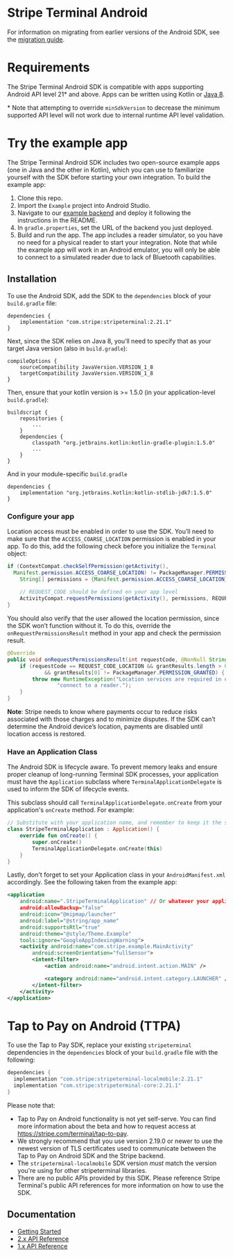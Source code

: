 # Stripe Terminal Android

For information on migrating from earlier versions of the Android SDK, see the [migration guide](https://stripe.com/docs/terminal/sdk-migration-guide).

# Requirements

The Stripe Terminal Android SDK is compatible with apps supporting Android API level 21* and above. Apps can be written using Kotlin or [Java 8](https://developer.android.com/studio/write/java8-support).

\* Note that attempting to override `minSdkVersion` to decrease the minimum supported API level will not work due to internal runtime API level validation.

# Try the example app

The Stripe Terminal Android SDK includes two open-source example apps (one in Java and the other in Kotlin), which you can use to familiarize yourself with the SDK before starting your own integration. To build the example app:

1. Clone this repo.
2. Import the `Example` project into Android Studio.
3. Navigate to our [example backend](https://github.com/stripe/example-terminal-backend) and deploy it following the instructions in the README.
4. In `gradle.properties`, set the URL of the backend you just deployed.
5. Build and run the app. The app includes a reader simulator, so you have no need for a physical reader to start your integration. Note that while the example app will work in an Android emulator, you will only be able to connect to a simulated reader due to lack of Bluetooth capabilities.

## Installation

To use the Android SDK, add the SDK to the `dependencies` block of your `build.gradle` file:


    dependencies {
        implementation "com.stripe:stripeterminal:2.21.1"
    }
    
Next, since the SDK relies on Java 8, you’ll need to specify that as your target Java version (also in `build.gradle`):


    compileOptions {
        sourceCompatibility JavaVersion.VERSION_1_8
        targetCompatibility JavaVersion.VERSION_1_8
    }

Then, ensure that your kotlin version is >= 1.5.0 (in your application-level `build.gradle`):


    buildscript {
        repositories {
            ...
        }
        dependencies {
            classpath "org.jetbrains.kotlin:kotlin-gradle-plugin:1.5.0"
            ...
        }
    }

And in your module-specific `build.gradle`


    dependencies {
        implementation "org.jetbrains.kotlin:kotlin-stdlib-jdk7:1.5.0"
    }

### Configure your app

Location access must be enabled in order to use the SDK. You’ll need to make sure that the `ACCESS_COARSE_LOCATION` permission is enabled in your app. To do this, add the following check before you initialize the `Terminal` object:

```java
if (ContextCompat.checkSelfPermission(getActivity(), 
  Manifest.permission.ACCESS_COARSE_LOCATION) != PackageManager.PERMISSION_GRANTED) {
    String[] permissions = {Manifest.permission.ACCESS_COARSE_LOCATION};
        
    // REQUEST_CODE should be defined on your app level
    ActivityCompat.requestPermissions(getActivity(), permissions, REQUEST_CODE_LOCATION);
}
```

 You should also verify that the user allowed the location permission, since the SDK won’t function without it. To do this, override the `onRequestPermissionsResult` method in your app and check the permission result.

```java
@Override
public void onRequestPermissionsResult(int requestCode, @NonNull String[] permissions, @NonNull int[] grantResults) {
    if (requestCode == REQUEST_CODE_LOCATION && grantResults.length > 0
            && grantResults[0] != PackageManager.PERMISSION_GRANTED) {
        throw new RuntimeException("Location services are required in order to " +
                "connect to a reader.");
    }
}
```


**Note**: Stripe needs to know where payments occur to reduce risks associated with those charges and to minimize disputes. If the SDK can’t determine the Android device’s location, payments are disabled until location access is restored.

### Have an Application Class

The Android SDK is lifecycle aware. To prevent memory leaks and ensure proper cleanup of long-running Terminal SDK processes, your application must have the `Application` subclass where `TerminalApplicationDelegate` is used to inform the SDK of lifecycle events.

This subclass should call `TerminalApplicationDelegate.onCreate` from your application's `onCreate` method. For example:

```kotlin
// Substitute with your application name, and remember to keep it the same as your AndroidManifest.xml
class StripeTerminalApplication : Application() {
    override fun onCreate() {
        super.onCreate()
        TerminalApplicationDelegate.onCreate(this)
    }
}
```

Lastly, don't forget to set your Application class in your `AndroidManifest.xml` accordingly. See the following taken from the example app:

```xml
<application
    android:name=".StripeTerminalApplication" // Or whatever your application class name is
    android:allowBackup="false"
    android:icon="@mipmap/launcher"
    android:label="@string/app_name"
    android:supportsRtl="true"
    android:theme="@style/Theme.Example"
    tools:ignore="GoogleAppIndexingWarning">
    <activity android:name="com.stripe.example.MainActivity"
        android:screenOrientation="fullSensor">
        <intent-filter>
            <action android:name="android.intent.action.MAIN" />

            <category android:name="android.intent.category.LAUNCHER" />
        </intent-filter>
    </activity>
</application>
```

# Tap to Pay on Android (TTPA)

To use the Tap to Pay SDK, replace your existing `stripeterminal` dependencies in the `dependencies` block of
your `build.gradle` file with the following:
```groovy
dependencies {
  implementation "com.stripe:stripeterminal-localmobile:2.21.1"
  implementation "com.stripe:stripeterminal-core:2.21.1"
}
```

Please note that:
- Tap to Pay on Android functionality is not yet self-serve. You can find more
  information about the beta and how to request access at https://stripe.com/terminal/tap-to-pay.
- We strongly recommend that you use version 2.19.0 or newer to use the newest version
  of TLS certificates used to communicate between the Tap to Pay on Android SDK and the Stripe
  backend.
- The `stripeterminal-localmobile` SDK version _must_ match the version you're using for other
  stripeterminal libraries.
- There are no public APIs provided by this SDK. Please reference Stripe Terminal's public API references
  for more information on how to use the SDK.

## Documentation
 - [Getting Started](https://stripe.com/docs/terminal/sdk/android)
 - [2.x API Reference](https://stripe.dev/stripe-terminal-android)
 - [1.x API Reference](https://stripe.dev/stripe-terminal-android/v1)
